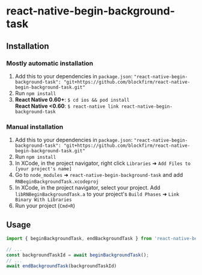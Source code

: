 # react-native-begin-background-task

## Installation

### Mostly automatic installation

1. Add this to your dependencies in `package.json`: `"react-native-begin-background-task": "git+https://github.com/blockfirm/react-native-begin-background-task.git"`
2. Run `npm install`
3. **React Native 0.60+**: `$ cd ios && pod install`  
   **React Native <0.60**: `$ react-native link react-native-begin-background-task`

### Manual installation

1. Add this to your dependencies in `package.json`: `"react-native-begin-background-task": "git+https://github.com/blockfirm/react-native-begin-background-task.git"`
2. Run `npm install`
3. In XCode, in the project navigator, right click `Libraries` ➜ `Add Files to [your project's name]`
4. Go to `node_modules` ➜ `react-native-begin-background-task` and add `RNBeginBackgroundTask.xcodeproj`
5. In XCode, in the project navigator, select your project. Add `libRNBeginBackgroundTask.a` to your project's `Build Phases` ➜ `Link Binary With Libraries`
6. Run your project (`Cmd+R`)

## Usage

```javascript
import { beginBackgroundTask, endBackgroundTask } from 'react-native-begin-background-task';

// ...
const backgroundTaskId = await beginBackgroundTask();
// ...
await endBackgroundTask(backgroundTaskId)
```
